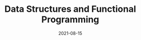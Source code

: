 ---
title: Data Structures and Functional Programming
summary: Undergraduate Course Consultant


# Talk start and end times.
#   End time can optionally be hidden by prefixing the line with `#`.
date: '2021-08-15'
date_end: '2021-12-31'
all_day: false

authors: []
tags: []


---